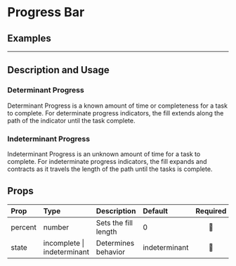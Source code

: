 # Progress Bar

## Examples

<!-- STORY -->

<!-- SOURCE -->

---

## Description and Usage

### Determinant Progress

Determinant Progress is a known amount of time or completeness for a task to complete. For determinate progress indicators, the fill extends along the path of the indicator until the task complete.

### Indeterminant Progress

Indeterminant Progress is an unknown amount of time for a task to complete. For indeterminate progress indicators, the fill expands and contracts as it travels the length of the path until the tasks is complete.

## Props

| Prop    | Type                        | Description          | Default       | Required  |
| :------ | :-------------------------- | :------------------- | :------------ | :-------: |
| percent | number                      | Sets the fill length | 0             | :no_good: |
| state   | incomplete \| indeterminant | Determines behavior  | indeterminant | :no_good: |
